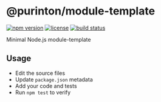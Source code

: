 # @purinton/module-template

[![npm version](https://img.shields.io/npm/v/@purinton/module-template.svg)](https://www.npmjs.com/package/@purinton/module-template) [![license](https://img.shields.io/github/license/purinton/module-template.svg)](LICENSE) [![build status](https://github.com/purinton/module-template/actions/workflows/nodejs.yml/badge.svg)](https://github.com/purinton/module-template/actions)


Minimal Node.js module-template

## Usage

- Edit the source files
- Update `package.json` metadata
- Add your code and tests
- Run `npm test` to verify
